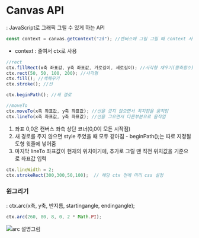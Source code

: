 # Canvas API
 : JavaScript로 그래픽 그릴 수 있게 하는 API <br>
 
``````JavaScript
const context = canvas.getContext("2d"); //캔버스에 그림 그릴 때 context 사용
``````
- context : 줄여서 ctx로 사용

``````JavaScript
//rect
ctx.fillRect(x축 좌표값, y축 좌표값, 가로길이, 세로길이); //사각형 채우기(함축함수)
ctx.rect(50, 50, 100, 200); //사각형
ctx.fill(); //색채우기
ctx.stroke(); //선 

ctx.beginPath(); //새 경로 

//moveTo
ctx.moveTo(x축 좌표값, y축 좌표값); //선을 긋지 않으면서 꼭지점을 움직임
ctx.lineTo(x축 좌표값, y축 좌표값); //선을 그으면서 다른부분으로 움직임
``````

 1) 좌표 0,0은 캔버스 좌측 상단 코너(0,0이 모든 시작점)
 2) 새 경로를 주지 않으면 style 주었을 때 모두 같아짐 - beginPath();는 따로 지정될 도형 윗줄에 넣어줌
 3) 마지막 lineTo 좌표값이 현재의 위치이기에, 추가로 그릴 땐 직전 위치값을 기준으로 좌표값 입력

``````JavaScript
ctx.lineWidth = 2;
ctx.strokeRect(300,300,50,100);  // 해당 ctx 전에 미리 css 설정
``````

### 원그리기
 : ctx.arc(x축, y축, 반지름, startingangle, endingangle); <br>
 
 `````JavaScript
 ctx.arc(260, 80, 8, 0, 2 * Math.PI);
 `````
 
 ![arc 설명그림](https://webisfree.com/static/uploads/2018/2066_arc_angle.jpg)
